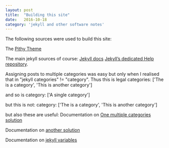 ```yaml
---
layout: post
title:  "Building this site"
date:   2016-10-18
category: 'jekyll and other software notes'
---
```


The following sources were used to build this site:

The <a href="https://github.com/smallmuou/Jekyll-Pithy">Pithy Theme</a>

The main jekyll sources of course:
[Jekyll docs][jekyll] 
[Jekyll’s dedicated Help repository][jekyll-help].

Assigning posts to multiple categories was easy but only when I realised that in "jekyll categories" != "category".  Thus this is legal 
categories: ['The is a category', 'This is another category'] 

and so is
category: ['A single category']

but this is not:
category:  ['The is a category', 'This is another category'] 


but also these are useful:
Documentation on <a href="https://github.com/jekyll/jekyll-help/issues/129">One multiple categories solution</a>

Documentation on <a href="https://amakelov.github.io/2015/11/24/multiple-categories-for-jekyll-posts.html">another solution</a>

Documentation on <a href="http://jekyllrb.com/docs/frontmatter/#predefined-global-variables">jekyll variables</a>

[jekyll]:      http://jekyllrb.com
[jekyll-gh]:   https://github.com/jekyll/jekyll
[jekyll-help]: https://github.com/jekyll/jekyll-help

